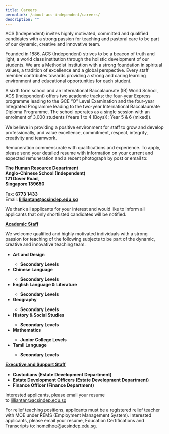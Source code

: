 ```yaml
---
title: Careers
permalink: /about-acs-independent/careers/
description: ""
---
```

<p>ACS (Independent) invites highly motivated, committed and qualified candidates with a strong passion for teaching and pastoral care to be part of our dynamic, creative and innovative team.</p>
<p>Founded in 1886, ACS (Independent) strives to be a beacon of truth and light, a world class institution through the holistic development of our students. We are a Methodist institution with a strong foundation in spiritual values, a tradition of excellence and a global perspective. Every staff member contributes towards providing a strong and caring learning environment and educational opportunities for each student.</p>
<p>A sixth form school and an International Baccalaureate (IB) World School, ACS (Independent) offers two academic tracks: the four-year Express programme leading to the GCE “O” Level Examination and the four-year Integrated Programme leading to the two-year International Baccalaureate Diploma Programme. The school operates as a single session with an enrolment of 3,000 students (Years 1 to 4 (Boys)); Year 5 &amp; 6 (mixed)).</p>
<p>We believe in providing a positive environment for staff to grow and develop professionally, and value excellence, commitment, respect, integrity, creativity and teamwork.</p>
<p>Remuneration commensurate with qualifications and experience. To apply, please send your detailed resume with information on your current and expected remuneration and a recent photograph by post or email to:</p>
<p><strong>The Human Resource Department</strong><br><strong>Anglo-Chinese School (Independent)</strong><br><strong>121 Dover Road,</strong><br><strong>Singapore 139650</strong></p>
<p>Fax:&nbsp;<strong>6773 1433</strong><br>Email: <strong><a href="mailto:lilliantan@acsindep.edu.sg">lilliantan@acsindep.edu.sg</a></strong></p>
<p>We thank all applicants for your interest and would like to inform all applicants that only shortlisted candidates will be notified.</p>
<p><strong><u>Academic Staff</u></strong></p>
<p>We welcome qualified and highly motivated individuals with a strong passion for teaching of the following subjects to be part of the dynamic, creative and innovative teaching team.</p>
<ul>
<li><strong>Art and Design</strong></li>
<ul>
<li><strong>Secondary Levels</strong></li>
</ul>
<li><strong>Chinese Language</strong></li>
<ul>
<li><strong>Secondary Levels</strong></li>
</ul>
<li><strong>English Language &amp; Literature</strong></li>
<ul>
<li><strong>Secondary Levels</strong></li>
</ul>
<li><strong>Geography</strong></li>
<ul>
<li><strong>Secondary Levels</strong></li>
</ul>
<li><strong>History &amp; Social Studies</strong></li>
<ul>
<li><strong>Secondary Levels</strong></li>
</ul>
<li><strong>Mathematics</strong></li>
<ul>
<li><strong>Junior College Levels</strong></li>
</ul>
<li><strong>Tamil Language</strong></li>
<ul>
<li><strong>Secondary Levels</strong></li>
</ul>
</ul>
<p><strong><u>Executive and Support Staff</u></strong></p>
<ul>
<li><strong>Custodians (Estate Development Department)</strong></li>
<li><strong>Estate Development Officers (Estate Development Department)</strong></li>
<li><strong>Finance Officer (Finance Department)</strong></li>
</ul>
<p>Interested applicants, please email your resume to&nbsp;<a href="mailto:lilliantan@acsindep.edu.sg">lilliantan@acsindep.edu.sg</a></p>
<p>For relief teaching positions, applicants must be a registered relief teacher with MOE under REMS (Employment Management System). Interested applicants, please email your resume, Education Certifications and Transcripts to:&nbsp;<a href="mailto:homeihoe@acsindep.edu.sg">homeihoe@acsindep.edu.sg</a>.</p>
<p>&nbsp;</p>
